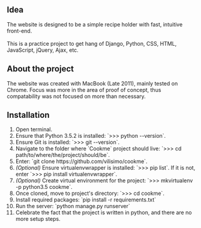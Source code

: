 <h2>Idea</h2>
The website is designed to be a simple recipe holder with fast, intuitive front-end. 
<br />
<br />
This is a practice project to get hang of Django, Python, CSS, HTML, JavaScript, jQuery, Ajax, etc.

<h2>About the project</h2>
The website was created with MacBook (Late 2011), mainly tested on Chrome. Focus was more in the area of proof of concept, thus compatability was not focused on more than necessary.

<h2>Installation</h2>
<ol>
	<li>Open terminal.</li>
	<li>Ensure that Python 3.5.2 is installed: `>>> python --version`.</li>
	<li>Ensure Git is installed: `>>> git --version`.</li>
	<li>Navigate to the folder where `Cookme` project should live: `>>> cd path/to/where/the/project/should/be`.</li>
	<li>Enter: `git clone https://github.com/vilisimo/cookme`.</li>
	<li><i>(Optional)</i> Ensure virtualenvwrapper is installed: `>>> pip list`. If it is not, enter `>>> pip install virtualenvwrapper`.</li>
	<li><i>(Optional)</i> Create virtual environment for the project: `>>> mkvirtualenv -p python3.5 cookme`.</li>
	<li>Once cloned, move to project's directory: `>>> cd cookme`.</li>
	<li>Install required packages: `pip install -r requirements.txt`</li>
	<li>Run the server: `python manage.py runserver`</li>
	<li>Celebrate the fact that the project is written in python, and there are no more setup steps.</li>
</ol>

